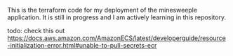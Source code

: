 This is the terraform code for my deployment of the minesweeple application. 
It is still in progress and I am actively learning in this repository.

todo: check this out
https://docs.aws.amazon.com/AmazonECS/latest/developerguide/resource-initialization-error.html#unable-to-pull-secrets-ecr